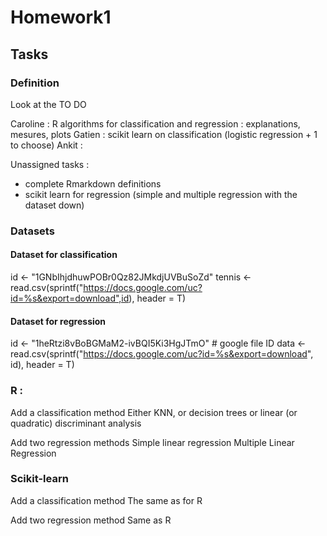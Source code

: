 # Homework1

## Tasks

### Definition

Look at the TO DO 

Caroline : R algorithms for classification and regression : explanations, mesures, plots
Gatien   : scikit learn on classification (logistic regression + 1 to choose) 
Ankit    : 

Unassigned tasks : 

- complete Rmarkdown definitions 
- scikit learn for regression (simple and multiple regression with the dataset down)

### Datasets 

#### Dataset for classification 

id <- "1GNbIhjdhuwPOBr0Qz82JMkdjUVBuSoZd"
tennis <- read.csv(sprintf("https://docs.google.com/uc?id=%s&export=download",id), header = T)

#### Dataset for regression 

id <- "1heRtzi8vBoBGMaM2-ivBQI5Ki3HgJTmO" # google file ID
data <- read.csv(sprintf("https://docs.google.com/uc?id=%s&export=download",  id), header = T)

### R : 

Add a classification method 
Either KNN, or decision trees or linear (or quadratic) discriminant analysis

Add two regression methods
Simple linear regression
Multiple Linear Regression 

### Scikit-learn 

Add a classification method
The same as for R

Add two regression method 
Same as R 
